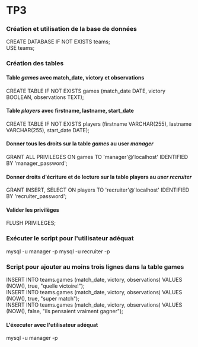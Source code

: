 # TP3

### Création et utilisation de la base de données
CREATE DATABASE IF NOT EXISTS teams;  
USE teams;

### Création des tables
#### Table *games* avec match_date, victory et observations
CREATE TABLE IF NOT EXISTS games (match_date DATE, victory BOOLEAN, observations TEXT);

#### Table *players* avec firstname, lastname, start_date
CREATE TABLE IF NOT EXISTS players (firstname VARCHAR(255), lastname VARCHAR(255), start_date DATE);

#### Donner tous les droits sur la table *games* au user *manager*
GRANT ALL PRIVILEGES ON games TO 'manager'@'localhost'
IDENTIFIED BY 'manager_password';

#### Donner droits d'écriture et de lecture sur la table players au *user recruiter*
GRANT INSERT, SELECT ON players TO 'recruiter'@'localhost'
IDENTIFIED BY 'recruiter_password';

#### Valider les privilèges
FLUSH PRIVILEGES;

### Exécuter le script pour l'utilisateur adéquat
mysql -u manager -p 
mysql -u recruiter -p 

### Script pour ajouter au moins trois lignes dans la table games

INSERT INTO teams.games (match_date, victory, observations) VALUES (NOW(), true, "quelle victoire!");  
INSERT INTO teams.games (match_date, victory, observations) VALUES (NOW(), true, "super match");  
INSERT INTO teams.games (match_date, victory, observations) VALUES (NOW(), false, "ils pensaient vraiment gagner");  

#### L'éxecuter avec l'utilisateur adéquat
mysql -u manager -p 
